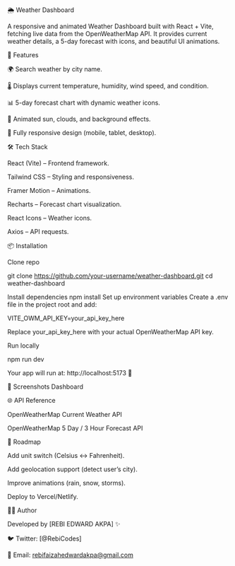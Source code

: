 🌦 Weather Dashboard

A responsive and animated Weather Dashboard built with React + Vite, fetching live data from the OpenWeatherMap API.
It provides current weather details, a 5-day forecast with icons, and beautiful UI animations.

🚀 Features

🌍 Search weather by city name.

🌡 Displays current temperature, humidity, wind speed, and condition.

📊 5-day forecast chart with dynamic weather icons.

🎨 Animated sun, clouds, and background effects.

📱 Fully responsive design (mobile, tablet, desktop).

🛠️ Tech Stack

React (Vite) – Frontend framework.

Tailwind CSS – Styling and responsiveness.

Framer Motion – Animations.

Recharts – Forecast chart visualization.

React Icons – Weather icons.

Axios – API requests.

📦 Installation

Clone repo

git clone https://github.com/your-username/weather-dashboard.git
cd weather-dashboard

Install dependencies
npm install
Set up environment variables
Create a .env file in the project root and add:

VITE_OWM_API_KEY=your_api_key_here


Replace your_api_key_here with your actual OpenWeatherMap API key.

Run locally

npm run dev


Your app will run at: http://localhost:5173
 🎉

📸 Screenshots
Dashboard

🌐 API Reference

OpenWeatherMap Current Weather API

OpenWeatherMap 5 Day / 3 Hour Forecast API

📌 Roadmap

 Add unit switch (Celsius ↔ Fahrenheit).

 Add geolocation support (detect user’s city).

 Improve animations (rain, snow, storms).

 Deploy to Vercel/Netlify.

👩‍💻 Author

Developed by [REBI EDWARD AKPA] ✨

🐦 Twitter: [@RebiCodes]

📧 Email: rebifaizahedwardakpa@gmail.com
